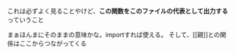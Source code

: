 これは必ずよく見ることやけど、**この関数をこのファイルの代表として出力する**っていうこと

まぁほんまにそのままの意味かな。importすれば使える。
そして、[[親]]との関係はここからつながってくる
